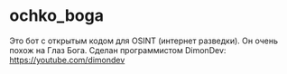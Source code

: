 # ochko_boga
Это бот с открытым кодом для OSINT (интернет разведки). Он очень похож на Глаз Бога. Сделан программистом DimonDev: https://youtube.com/dimondev
